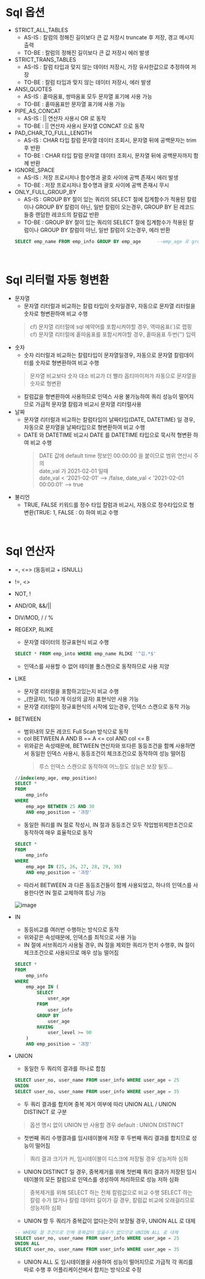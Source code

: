# Sql 옵션
* STRICT_ALL_TABLES
	* AS-IS : 칼럼의 정해진 길이보다 큰 값 저장시 truncate 후 저장, 경고 메시지 출력
	* TO-BE : 칼럼의 정해진 길이보다 큰 값 저장시 에러 발생
* STRICT_TRANS_TABLES
	* AS-IS : 칼럼 타입과 맞지 않는 데이터 저장시, 가장 유사한값으로 추정하여 저장
	* TO-BE : 칼럼 타입과 맞지 않는 데이터 저장시, 에러 발생
* ANSI_QUOTES
	* AS-IS : 홑따옴표, 쌍따옴표 모두 문자열 표기에 사용 가능
	* TO-BE : 홑따옴표만 문자열 표기에 사용 가능
* PIPE_AS_CONCAT
	* AS-IS : || 연산자 사용시 OR 로 동작
	* TO-BE : || 연산자 사용시 문자열 CONCAT 으로 동작
* PAD_CHAR_TO_FULL_LENGTH
	* AS-IS : CHAR 타입 칼럼 문자열 데이터 조회시, 문자열 뒤에 공백문자는 trim 후 반환
	* TO-BE : CHAR 타입 칼럼 문자열 데이터 조회시, 문자열 뒤에 공백문자까지 함께 반환
* IGNORE_SPACE
	* AS-IS : 저장 프로시저나 함수명과 괄호 사이에 공백 존재시 에러 발생
	* TO-BE : 저장 프로시저나 함수명과 괄호 사이에 공백 존재시 무시
* ONLY_FULL_GROUP_BY
	* AS-IS : GROUP BY 절이 있는 쿼리의 SELECT 절에 집계함수가 적용된 칼럼이나 GROUP BY 칼럼이 아닌, 일반 칼럼이 오는경우, GROUP BY 된 레코드들중 랜덤한 레코드의 칼럼값 반환
	* TO-BE : GROUP BY 절이 있는 쿼리의 SELECT 절에 집계함수가 적용된 칼럼이나 GROUP BY 칼럼이 아닌, 일반 칼럼이 오는경우, 에러 반환
	```sql
	SELECT emp_name FROM emp_info GROUP BY emp_age		--emp_age 로 group by 될 레코드들중 임의의 레코드의 emp_name 값 반환
	```

<br>

# Sql 리터럴 자동 형변환
* 문자열
	* 문자열 리터럴과 비교하는 칼럼 타입이 숫자일경우, 자동으로 문자열 리터럴을 숫자로 형변환하여 비교 수행
	> cf) 문자열 리터럴에 sql 예약어를 포함시켜야할 경우, 역따옴표(`)로 랩핑
	> cf) 문자열 리터럴에 홑따옴표를 포함시켜야할 경우, 홑따옴표 두번('') 입력
* 숫자
	* 숫자 리터럴과 비교하는 칼럼타입이 문자열일경우, 자동으로 문자열 칼럼데이터를 숫자로 형변환하여 비교 수행
	> 문자열 비교보다 숫자 대소 비교가 더 빨라 옵티마이저가 자동으로 문자열을 숫자로 형변환
	* 칼럼값을 형변환하여 사용하므로 인덱스 사용 불가능하여 쿼리 성능이 떨어지므로 가급적 문자열 칼럼과 비교시 문자열 리터럴사용 
* 날짜
	* 문자열 리터럴과 비교하는 칼럼타입이 날짜타입(DATE, DATETIME) 일 경우, 자동으로 문자열을 날짜타입으로 형변환하여 비교 수행
	* DATE 와 DATETIME 비교시 DATE 를 DATETIME 타입으로 묵시적 형변환 하여 비교 수행
		> DATE 값에 default time 정보인 00:00:00 을 붙이므로 범위 연산시 주의
		> <br> date_val 가 2021-02-01 일때
		> <br> date_val < '2021-02-01'  --> /false, date_val < '2021-02-01 00:00:01'	--> true
* 불리언
	* TRUE, FALSE 키워드를 정수 타입 칼럼과 비교시, 자동으로 정수타입으로 형변환(TRUE: 1, FALSE : 0) 하여 비교 수행

<br>

# Sql 연산자
* =, <=> (동등비교 + ISNULL)
* !=, <>
* NOT, !
* AND/OR, &&/||
* DIV/MOD, / / %
* REGEXP, RLIKE
	* 문자열 데이터의 정규표현식 비교 수행
	```sql
	SELECT * FROM emp_into WHERE emp_name RLIKE '^김.*$'
	```
	* 인덱스를 사용할 수 없어 테이블 풀스캔으로 동작하므로 사용 지양
* LIKE
	* 문자열 리터럴을 포함하고있는지 비교 수행
	* _(한글자), %(0 개 이상의 글자) 표현식만 사용 가능
	* 문자열 리터럴이 정규표현식의 시작에 있는경우, 인덱스 스캔으로 동작 가능
* BETWEEN
	* 범위내의 모든 레코드 Full Scan 방식으로 동작
	* col BETWEEN A AND B  ==  A <= col AND col <= B
	* 위와같은 속성때문에, BETWEEN 연산자와 또다른 동등조건을 함꼐 사용하면서 동일한 인덱스 사용시, 동등조건이 체크조건으로 동작하여 성능 떨어짐
		> 루스 인덱스 스캔으로 동작하여 어느정도 성능은 보장 될듯...
	```sql
	//index(emp_age, emp_position)
	SELECT * 
	FROM 
		emp_info 
	WHERE 
		emp_age BETWEEN 25 AND 30
		AND emp_position = '과장'
	```
	* 동일한 쿼리를 IN 절로 작성시, IN 절과 동등조건 모두 작업범위제한조건으로 동작하여 매우 효율적으로 동작
	```sql
	SELECT * 
	FROM 
		emp_info 
	WHERE 
		emp_age IN (25, 26, 27, 28, 29, 30)
		AND emp_position = '과장'
	```
	* 따라서 BETWEEN 과 다른 동등조건들이 함께 사용되었고, 하나의 인덱스를 사용한다면 IN 절로 교체하여 튜닝 가능
	
	![image](https://user-images.githubusercontent.com/48702893/113589699-a5f71580-966c-11eb-9231-d171c98ad8c4.png)


* IN
	* 동등비교를 여러번 수행하는 방식으로 동작
	* 위와같은 속성때문에, 인덱스를 최적으로 사용 가능
	* IN 절에 서브쿼리가 사용될 경우, IN 절을 제외한 쿼리가 먼저 수행후, IN 절이 체크조건으로 사용되므로 매우 성능 떨어짐
	```sql
	SELECT * 
	FROM 
		emp_info 
	WHERE 
		emp_age IN (
			SELECT
				user_age
			FROM
				user_info
			GROUP BY
				user_age
			HAVING
				user_level >= 90
		)
		AND emp_position = '과장'
	```

* UNION
	* 동일한 두 쿼리의 결과를 하나로 합침
	```sql
	SELECT user_no, user_name FROM user_info WHERE user_age = 25
	UNION
	SELECT user_no, user_name FROM user_info WHERE user_age = 35
	``` 
	* 두 쿼리 결과를 합치며 중복 제거 여부에 따라 UNION ALL / UNION DISTINCT 로 구분
	> 옵션 명시 없이 UNION 만 사용할 경우 default : UNION DISTINCT
	* 첫번째 쿼리 수행결과를 임시테이블에 저장 후 두번째 쿼리 결과를 합치므로 성능이 떨어짐
	> 쿼리 결과 크기가 커, 임시테이블이 디스크에 저장될 경우 성능저하 심화
	* UNION DISTINCT 일 경우, 중복제거를 위해 첫번쨰 쿼리 결과가 저장된 임시테이블의 모든 칼럼으로 인덱스를 생성하여 처리하므로 성능 저하 심화
	> 중복제거를 위해 SELECT 하는 전체 칼럼값으로 비교 수행
	> SELECT 하는 칼럼 수가 많거나 칼럼 데이터 길이가 길 경우, 칼럼값 비교에 오래걸리므로 성능저하 심화
	* UNION 할 두 쿼리가 중복값이 없다는것이 보장될 경우, UNION ALL 로 대체
	```sql
	-- WHERE 절 조건으로 인해 중복값이 있을수가 없으므로 UNION ALL 로 대체
	SELECT user_no, user_name FROM user_info WHERE user_age = 25
	UNION ALL
	SELECT user_no, user_name FROM user_info WHERE user_age = 35
	```
	* UNION ALL 도 임시테이블을 사용하여 성능이 떨어지므로 가급적 각 쿼리를 따로 수행 후 어플리케이션에서 합치는 방식으로 수정